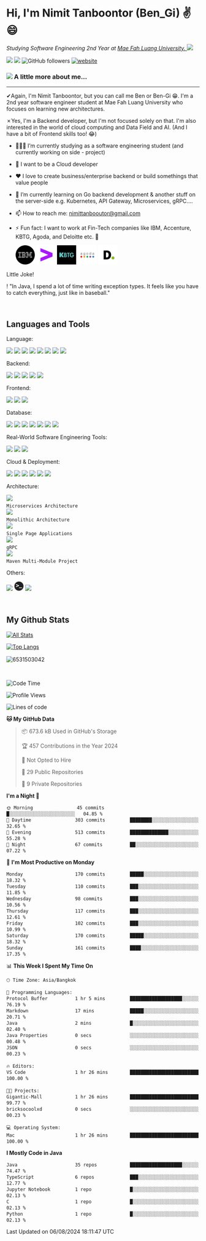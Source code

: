 # Hi, I'm Nimit Tanboontor (Ben_Gi) ✌😄
<p><em>Studying Software Engineering 2nd Year at <a href="https://en.mfu.ac.th/home.html"> Mae Fah Luang University.
</a><img src="https://media.giphy.com/media/WUlplcMpOCEmTGBtBW/giphy.gif" width="30"> </em></p>


[![](https://img.shields.io/badge/linkedin-%230077B5.svg?style=for-the-badge&logo=linkedin)]([https://www.linkedin.com/in/thanaphoom-babparn/](https://www.linkedin.com/in/nimit-tanbooutor-798139246/))
[![](https://img.shields.io/badge/Medium-12100E?style=for-the-badge&logo=medium&logoColor=white)](https://medium.com/@nimittanbooutor)
![GitHub followers](https://img.shields.io/github/followers/6531503042?label=Follow&style=social)
[![website](https://img.shields.io/badge/Website-46a2f1.svg?&style=flat-square&logo=Google-Chrome&logoColor=white&link=https://6531503042.github.io/Portfolio-BenGi/)](https://6531503042.github.io/Portfolio-BenGi/)

### <img src="https://media.giphy.com/media/VgCDAzcKvsR6OM0uWg/giphy.gif" width="70"> A little more about me...  

<hr> <!-- Horizontal line -->

&#10004;Again, I'm Nimit Tanboontor, but you can call me Ben or Ben-Gi 😁. I'm a 2nd year software engineer student at Mae Fah Luang University who focuses on learning new architectures.

&#10007;Yes, I'm a Backend developer, but I'm not focused solely on that. I'm also interested in the world of cloud computing and Data Field and AI. (And I have a bit of Frontend skills too! 😂)


- 👨🏽‍💻 I’m currently studying as a software engineering student (and currently working on side - project)
- 💭 I want to be a Cloud developer
- ❤ I love to create business/enterprise backend or build somethings that value people
- 🌱 I’m currently learning on Go backend development & another stuff on the server-side e.g. Kubernetes, API Gateway, Microservices, gRPC....
- 📫 How to reach me: nimittanbooutor@gmail.com

- ⚡ Fun fact: I want to work at Fin-Tech companies like IBM, Accenture, KBTG, Agoda, and Deloitte etc. 🥺

  <a href="https://www.ibm.com"><img height="50" src="ibm.png" /></a>
  <a href="https://www.accenture.com"><img height="50" src="accenture.jpeg" /></a>
  <a href="https://www.kbtg.tech"><img height="50" src="kbtg.png" /></a>
  <a href="https://www.agoda.com"><img height="50" src="agoda.png" /></a>
  <a href="https://www2.deloitte.com"><img height="50" src="Deloitte.png" /></a>



Little Joke!

! "In Java, I spend a lot of time writing exception types. 
                It feels like you have to catch everything, just like in baseball."


<br />


## Languages and Tools


Language:

<code><img height="25" src="https://cdn.jsdelivr.net/gh/devicons/devicon/icons/java/java-original.svg"/></code>
<code><img height="25" src="https://cdn.jsdelivr.net/gh/devicons/devicon/icons/javascript/javascript-original.svg"/></code>
<code><img height="25" src="https://cdn.jsdelivr.net/gh/devicons/devicon/icons/nodejs/nodejs-original.svg"/></code>
<code><img height="25" src="https://cdn.jsdelivr.net/gh/devicons/devicon/icons/python/python-original.svg"/></code>
<code><img height="25" src="https://cdn.jsdelivr.net/gh/devicons/devicon/icons/go/go-original.svg"/></code>
<code><img height="25" src="https://cdn.jsdelivr.net/gh/devicons/devicon/icons/dart/dart-original.svg"/></code>
<code><img height="25" src="https://cdn.jsdelivr.net/gh/devicons/devicon/icons/bash/bash-original.svg"/></code>
<code><img height="25" src="https://cdn.jsdelivr.net/gh/devicons/devicon/icons/csharp/csharp-original.svg"/></code>

Backend:

<code><img height="25" src="https://springboottutorials.files.wordpress.com/2018/03/cropped-springboot.png?w=128"></code>
<code><img height="25" src="https://www.ivankrizsan.se/wp-content/uploads/2019/12/spring_webflux_logo.png"></code>
<code><img height="25" src="https://cdn.jsdelivr.net/gh/devicons/devicon/icons/express/express-original.svg" /></code>
<code><img height="25" src="https://cdn.jsdelivr.net/gh/devicons/devicon/icons/fastapi/fastapi-plain.svg" /></code>
<code><img height="25" src="https://cdn.jsdelivr.net/gh/devicons/devicon/icons/go/go-original.svg" /></code>


Frontend:

<code><img height="25" src="https://cdn.jsdelivr.net/gh/devicons/devicon/icons/flutter/flutter-original.svg"/></code>
<code><img height="25" src="https://cdn.jsdelivr.net/gh/devicons/devicon/icons/react/react-original.svg"/></code>
<code><img height="25" src="https://cdn.jsdelivr.net/gh/devicons/devicon/icons/angularjs/angularjs-plain.svg"/></code>


Database:

<code><img height="25" src="https://cdn.jsdelivr.net/gh/devicons/devicon/icons/mysql/mysql-original.svg" /></code>
<code><img height="25" src="https://cdn.jsdelivr.net/gh/devicons/devicon/icons/postgresql/postgresql-original.svg" /></code>
<code><img height="25" src="https://cdn.jsdelivr.net/gh/devicons/devicon/icons/redis/redis-original.svg" /></code>
<code><img height="25" src="https://cdn.jsdelivr.net/gh/devicons/devicon/icons/mongodb/mongodb-original.svg" /></code>
<code><img height="25" src="https://cdn.jsdelivr.net/gh/devicons/devicon/icons/firebase/firebase-plain.svg" /></code>
<code><img height="25" src="https://cdn.jsdelivr.net/gh/devicons/devicon/icons/sqlite/sqlite-original.svg" /></code>
<code><img height="25" src="https://cdn.jsdelivr.net/gh/devicons/devicon/icons/ibm/ibm-original.svg" /></code>



Real-World Software Engineering Tools:

<code><img height="25" src="https://cdn.jsdelivr.net/gh/devicons/devicon/icons/gradle/gradle-plain.svg" /></code>
<code><img height="25" src="https://cdn.jsdelivr.net/gh/devicons/devicon/icons/jenkins/jenkins-original.svg" /></code>
<code><img height="25" src="https://cdn.jsdelivr.net/gh/devicons/devicon/icons/apachekafka/apachekafka-original.svg" /></code>



Cloud & Deployment:

<code><img height="25" src="https://cdn.jsdelivr.net/gh/devicons/devicon/icons/docker/docker-plain.svg" /></code>
<code><img height="25" src="https://cdn.jsdelivr.net/gh/devicons/devicon/icons/kubernetes/kubernetes-plain.svg" /></code>
<code><img height="25" src="https://cdn.jsdelivr.net/gh/devicons/devicon/icons/googlecloud/googlecloud-original.svg" /></code>
<code><img height="25" src="https://cdn.jsdelivr.net/gh/devicons/devicon/icons/ibm/ibm-original.svg" /></code>
<code><img height="25" src="https://cdn.jsdelivr.net/gh/devicons/devicon/icons/heroku/heroku-original.svg" /></code>
<code><img height="25" src="https://user-images.githubusercontent.com/69472009/117048318-1a38ec80-ad39-11eb-9f2c-73e0412ed81b.png" /></code>

Architecture:

<code><img height="25" src="https://cdn.jsdelivr.net/gh/devicons/devicon/icons/docker/docker-plain.svg" /> Microservices Architecture</code>  
<code><img height="25" src="https://cdn.jsdelivr.net/gh/devicons/devicon/icons/java/java-original.svg" /> Monolithic Architecture</code>  
<code><img height="25" src="https://cdn.jsdelivr.net/gh/devicons/devicon/icons/react/react-original.svg" /> Single Page Applications</code>  
<code><img height="25" src="https://grpc.io/img/logos/grpc-icon-color.png" /> gRPC</code>  
<code><img height="25" src="https://cdn.jsdelivr.net/gh/devicons/devicon/icons/apache/apache-original.svg" /> Maven Multi-Module Project</code>


Others:

<code><img height="25" src="https://cdn.jsdelivr.net/gh/devicons/devicon/icons/git/git-original.svg" /></code>
<code><img height="25" src="https://raw.githubusercontent.com/github/explore/80688e429a7d4ef2fca1e82350fe8e3517d3494d/topics/terminal/terminal.png"></code>
<code><img height="25" src="https://cdn.jsdelivr.net/gh/devicons/devicon/icons/ubuntu/ubuntu-plain.svg" /></code>

<br />

## My Github Stats

[![All Stats](https://github-readme-stats.vercel.app/api?username=6531503042&show_icons=true&theme=algolia)](https://github.com/6531503042)

[![Top Langs](https://github-readme-stats.vercel.app/api/top-langs/?username=6531503042&layout=compact&theme=algolia)](https://github.com/6531503042)

<p><img align="center" src="https://github-readme-streak-stats.herokuapp.com/?user=6531503042&" alt="6531503042" /></p>

<br />


<!--START_SECTION:waka-->
![Code Time](http://img.shields.io/badge/Code%20Time-34%20hrs%202%20mins-blue)

![Profile Views](http://img.shields.io/badge/Profile%20Views-5-blue)

![Lines of code](https://img.shields.io/badge/From%20Hello%20World%20I%27ve%20Written-17.1%20million%20lines%20of%20code-blue)

**🐱 My GitHub Data** 

> 📦 673.6 kB Used in GitHub's Storage 
 > 
> 🏆 457 Contributions in the Year 2024
 > 
> 🚫 Not Opted to Hire
 > 
> 📜 29 Public Repositories 
 > 
> 🔑 9 Private Repositories 
 > 
**I'm a Night 🦉** 

```text
🌞 Morning                45 commits          █░░░░░░░░░░░░░░░░░░░░░░░░   04.85 % 
🌆 Daytime                303 commits         ████████░░░░░░░░░░░░░░░░░   32.65 % 
🌃 Evening                513 commits         ██████████████░░░░░░░░░░░   55.28 % 
🌙 Night                  67 commits          ██░░░░░░░░░░░░░░░░░░░░░░░   07.22 % 
```
📅 **I'm Most Productive on Monday** 

```text
Monday                   170 commits         █████░░░░░░░░░░░░░░░░░░░░   18.32 % 
Tuesday                  110 commits         ███░░░░░░░░░░░░░░░░░░░░░░   11.85 % 
Wednesday                98 commits          ███░░░░░░░░░░░░░░░░░░░░░░   10.56 % 
Thursday                 117 commits         ███░░░░░░░░░░░░░░░░░░░░░░   12.61 % 
Friday                   102 commits         ███░░░░░░░░░░░░░░░░░░░░░░   10.99 % 
Saturday                 170 commits         █████░░░░░░░░░░░░░░░░░░░░   18.32 % 
Sunday                   161 commits         ████░░░░░░░░░░░░░░░░░░░░░   17.35 % 
```


📊 **This Week I Spent My Time On** 

```text
🕑︎ Time Zone: Asia/Bangkok

💬 Programming Languages: 
Protocol Buffer          1 hr 5 mins         ███████████████████░░░░░░   76.19 % 
Markdown                 17 mins             █████░░░░░░░░░░░░░░░░░░░░   20.71 % 
Java                     2 mins              █░░░░░░░░░░░░░░░░░░░░░░░░   02.40 % 
Java Properties          0 secs              ░░░░░░░░░░░░░░░░░░░░░░░░░   00.48 % 
JSON                     0 secs              ░░░░░░░░░░░░░░░░░░░░░░░░░   00.23 % 

🔥 Editors: 
VS Code                  1 hr 26 mins        █████████████████████████   100.00 % 

🐱‍💻 Projects: 
Gigantic-Mall            1 hr 26 mins        █████████████████████████   99.77 % 
bricksocoolxd            0 secs              ░░░░░░░░░░░░░░░░░░░░░░░░░   00.23 % 

💻 Operating System: 
Mac                      1 hr 26 mins        █████████████████████████   100.00 % 
```

**I Mostly Code in Java** 

```text
Java                     35 repos            ███████████████████░░░░░░   74.47 % 
TypeScript               6 repos             ███░░░░░░░░░░░░░░░░░░░░░░   12.77 % 
Jupyter Notebook         1 repo              █░░░░░░░░░░░░░░░░░░░░░░░░   02.13 % 
C                        1 repo              █░░░░░░░░░░░░░░░░░░░░░░░░   02.13 % 
Python                   1 repo              █░░░░░░░░░░░░░░░░░░░░░░░░   02.13 % 
```




 Last Updated on 06/08/2024 18:11:47 UTC
<!--END_SECTION:waka-->
